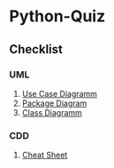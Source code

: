 # Python-Quiz
## Checklist
### UML  
1. [Use Case Diagramm](checklist/UML/png/usecase.png)
2. [Package Diagram](checklist/UML/png/package.png)
3. [Class Diagramm](checklist/UML/png/class.png)  
### CDD  
1. [Cheat Sheet](checklist/CCD/CCD_cheatsheet.pdf)
